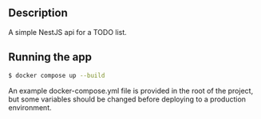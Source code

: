 
## Description

A simple NestJS api for a TODO list.


## Running the app

```bash
$ docker compose up --build
```

An example docker-compose.yml file is provided in the root of the project, but some variables should be
changed before deploying to a production environment.



